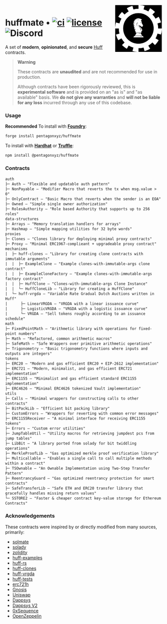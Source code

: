 <img align="right" width="150" height="150" top="100" src="./assets/huff.jpg">

# huffmate • [![ci](https://github.com/pentagonxyz/huffmate/actions/workflows/test.yml/badge.svg)](https://github.com/pentagonxyz/huffmate/actions/workflows/test.yml) [![license](https://img.shields.io/badge/License-MIT-blue.svg?label=license)](https://opensource.org/licenses/MIT) ![Discord](https://img.shields.io/discord/980519274600882306)

A set of **modern**, **opinionated**, and **secure** [Huff](https://github.com/huff-language) contracts.

> **Warning**
>
> These contracts are **unaudited** and are not recommended for use in production.
>
> Although contracts have been rigorously reviewed, this is **experimental software** and is provided on an "as is" and "as available" basis.
> We **do not give any warranties** and **will not be liable for any loss** incurred through any use of this codebase.


### Usage

**Recommended** To install with [**Foundry**](https://github.com/foundry-rs/foundry):

```sh
forge install pentagonxyz/huffmate
```

To install with [**Hardhat**](https://github.com/nomiclabs/hardhat) or [**Truffle**](https://github.com/trufflesuite/truffle):

```sh
npm install @pentagonxyz/huffmate
```

### Contracts

```
auth
├─ Auth — "Flexible and updatable auth pattern"
├─ NonPayable — "Modifier Macro that reverts the tx when msg.value > 0"
├─ OnlyContract — "Basic Macro that reverts when the sender is an EOA"
├─ Owned — "Simple single owner authorization"
├─ RolesAuthority — "Role based Authority that supports up to 256 roles"
data-structures
├─ Arrays — "Memory translation handlers for arrays"
├─ Hashmap — "Simple mapping utilities for 32 byte words"
proxies
├─ Clones — "Clones library for deploying minimal proxy contracts"
├─ Proxy — "Minimal ERC1967-complieant + upgradeable proxy contract"
mechanisms
|  ├─ huff-clones — "Library for creating clone contracts with immutable arguments"
|  |  ├─ ExampleClone — "Example clones-with-immutable-args clone contract"
|  |  ├─ ExampleCloneFactory — "Example clones-with-immutable-args factory contract"
|  |  ├─ HuffClone — "Clones-with-immutable-args Clone Instance"
|  |  └─ HuffCloneLib — "Library for creating a HuffClone"
|  └─ huff-vrgda — "Variable Rate Gradual Dutch Auctions written in Huff"
|      ├─ LinearVRGDA — "VRGDA with a linear issuance curve"
|      ├─ LogisticVRGDA — "VRGDA with a logistic issuance curve"
|      └─ VRGDA — "Sell tokens roughly according to an issuance schedule"
math
├─ FixedPointMath — "Arithmetic library with operations for fixed-point numbers"
├─ Math — "Refactored, common arithmetic macros"
├─ SafeMath — "Safe Wrappers over primitive arithmetic operations"
├─ Trigonometry — "Basic trigonometry functions where inputs and outputs are integers"
tokens
├─ ERC20 — "Modern and gas efficient ERC20 + EIP-2612 implementation"
├─ ERC721 — "Modern, minimalist, and gas efficient ERC721 implementation"
├─ ERC1155 — "Minimalist and gas efficient standard ERC1155 implementation"
├─ ERC4626 — "Minimal ERC4626 tokenized Vault implementation"
utils
├─ Calls — "Minimal wrappers for constructing calls to other contracts"
├─ BitPackLib — "Efficient bit packing library"
├─ CustomErrors — "Wrappers for reverting with common error messages"
├─ ERC1155Receiver — "A minimal interface for receiving ERC1155 tokens"
├─ Errors — "Custom error utilities"
├─ JumpTableUtil — "Utility macros for retrieving jumpdest pcs from jump tables"
├─ LibBit — "A library ported from solady for bit twiddling operations"
├─ MerkleProofLib — "Gas optimized merkle proof verification library"
├─ Multicallable — "Enables a single call to call multiple methods within a contract"
├─ TSOwnable — "An Ownable Implementation using Two-Step Transfer Pattern"
├─ ReentrancyGuard — "Gas optimized reentrancy protection for smart contracts"
├─ SafeTransferLib — "Safe ETH and ERC20 transfer library that gracefully handles missing return values"
└─ SSTORE2 — "Faster & cheaper contract key-value storage for Ethereum Contracts"
```


### Acknowledgements

These contracts were inspired by or directly modified from many sources, primarily:

- [solmate](https://github.com/transmissions11/solmate)
- [solady](https://github.com/Vectorized/solady)
- [zolidity](https://github.com/z0r0z/zolidity)
- [huff-examples](https://github.com/huff-language/huff-examples)
- [huff-rs](https://github.com/huff-language/huff-rs)
- [huff-clones](https://github.com/clabby/huff-clones)
- [huff-vrgda](https://github.com/cheethas/huff-vrgda)
- [huff-tests](https://github.com/abigger87/huff-tests)
- [erc721h](https://github.com/philogy/erc721h)
- [Gnosis](https://github.com/gnosis/gp-v2-contracts)
- [Uniswap](https://github.com/Uniswap/uniswap-lib)
- [Dappsys](https://github.com/dapphub/dappsys)
- [Dappsys V2](https://github.com/dapp-org/dappsys-v2)
- [0xSequence](https://github.com/0xSequence)
- [OpenZeppelin](https://github.com/OpenZeppelin/openzeppelin-contracts)
